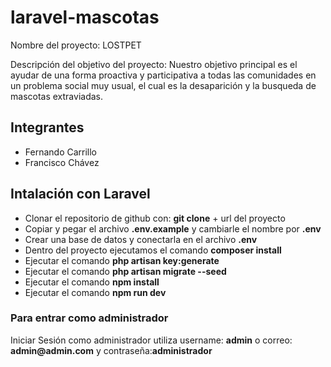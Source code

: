 # laravel-mascotas
Nombre del proyecto: LOSTPET

Descripción del objetivo del proyecto: Nuestro objetivo principal es el ayudar de una forma proactiva y participativa a todas las comunidades en un problema social muy usual, 
el cual es la desaparición y la busqueda de mascotas extraviadas.

## Integrantes
- Fernando Carrillo
- Francisco Chávez

## Intalación con Laravel
- Clonar el repositorio de github con: __git clone__ + url del proyecto
- Copiar y pegar el archivo __.env.example__ y cambiarle el nombre por __.env__
- Crear una base de datos y conectarla en el archivo __.env__
- Dentro del proyecto ejecutamos el comando __composer install__
- Ejecutar el comando __php artisan key:generate__
- Ejecutar el comando __php artisan migrate --seed__
- Ejecutar el comando __npm install__
- Ejecutar el comando __npm run dev__

### Para entrar como administrador
Iniciar Sesión como administrador utiliza username: __admin__ o correo: __admin@admin.com__ y contraseña:__administrador__
